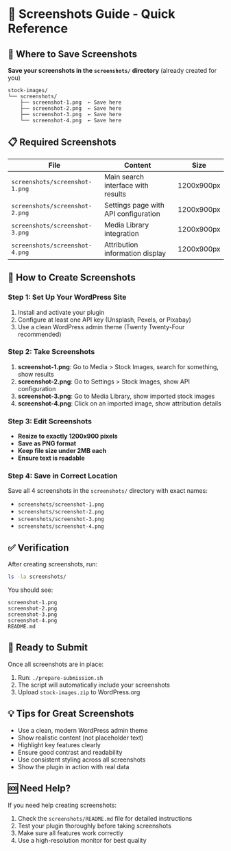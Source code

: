# 📸 Screenshots Guide - Quick Reference

## 🎯 Where to Save Screenshots

**Save your screenshots in the `screenshots/` directory** (already created for you)

```
stock-images/
└── screenshots/
    ├── screenshot-1.png  ← Save here
    ├── screenshot-2.png  ← Save here
    ├── screenshot-3.png  ← Save here
    └── screenshot-4.png  ← Save here
```

## 📋 Required Screenshots

| File | Content | Size |
|------|---------|------|
| `screenshots/screenshot-1.png` | Main search interface with results | 1200x900px |
| `screenshots/screenshot-2.png` | Settings page with API configuration | 1200x900px |
| `screenshots/screenshot-3.png` | Media Library integration | 1200x900px |
| `screenshots/screenshot-4.png` | Attribution information display | 1200x900px |

## 🚀 How to Create Screenshots

### Step 1: Set Up Your WordPress Site
1. Install and activate your plugin
2. Configure at least one API key (Unsplash, Pexels, or Pixabay)
3. Use a clean WordPress admin theme (Twenty Twenty-Four recommended)

### Step 2: Take Screenshots
1. **screenshot-1.png**: Go to Media > Stock Images, search for something, show results
2. **screenshot-2.png**: Go to Settings > Stock Images, show API configuration
3. **screenshot-3.png**: Go to Media Library, show imported stock images
4. **screenshot-4.png**: Click on an imported image, show attribution details

### Step 3: Edit Screenshots
- **Resize to exactly 1200x900 pixels**
- **Save as PNG format**
- **Keep file size under 2MB each**
- **Ensure text is readable**

### Step 4: Save in Correct Location
Save all 4 screenshots in the `screenshots/` directory with exact names:
- `screenshots/screenshot-1.png`
- `screenshots/screenshot-2.png`
- `screenshots/screenshot-3.png`
- `screenshots/screenshot-4.png`

## ✅ Verification

After creating screenshots, run:
```bash
ls -la screenshots/
```

You should see:
```
screenshot-1.png
screenshot-2.png
screenshot-3.png
screenshot-4.png
README.md
```

## 🎉 Ready to Submit

Once all screenshots are in place:
1. Run: `./prepare-submission.sh`
2. The script will automatically include your screenshots
3. Upload `stock-images.zip` to WordPress.org

## 💡 Tips for Great Screenshots

- Use a clean, modern WordPress admin theme
- Show realistic content (not placeholder text)
- Highlight key features clearly
- Ensure good contrast and readability
- Use consistent styling across all screenshots
- Show the plugin in action with real data

## 🆘 Need Help?

If you need help creating screenshots:
1. Check the `screenshots/README.md` file for detailed instructions
2. Test your plugin thoroughly before taking screenshots
3. Make sure all features work correctly
4. Use a high-resolution monitor for best quality 